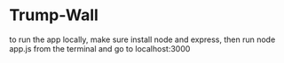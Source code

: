 # Trump-Wall

to run the app locally, make sure install node and express, then run node app.js from the terminal and go to localhost:3000